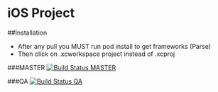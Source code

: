 # iOS Project

##Installation
- After any pull you MUST run pod install to get frameworks (Parse)
- Then click on .xcworkspace project instead of .xcproj

###MASTER
[![Build Status MASTER](https://travis-ci.org/iOSDevCon1/iOS_Project.svg?branch=master)](https://travis-ci.org/iOSDevCon1/iOS_Project)

###QA
[![Build Status QA](https://travis-ci.org/iOSDevCon1/iOS_Project.svg?branch=qa)](https://travis-ci.org/iOSDevCon1/iOS_Project)
